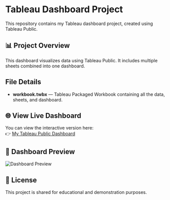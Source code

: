 # Tableau Dashboard Project

This repository contains my Tableau dashboard project, created using Tableau Public.

## 📊 Project Overview
This dashboard visualizes data using Tableau Public. It includes multiple sheets combined into one dashboard.

## File Details
- **workbook.twbx** — Tableau Packaged Workbook containing all the data, sheets, and dashboard.

## 🌐 View Live Dashboard
You can view the interactive version here:  
👉 [My Tableau Public Dashboard](https://public.tableau.com/app/profile/prateek.kumar4029/viz/complete_british_airways_reviews_DA/Dashboard1)

## 🗾 Dashboard Preview
![Dashboard Preview](thumbnail.jpeg)

## 📄 License
This project is shared for educational and demonstration purposes.
